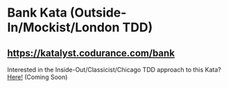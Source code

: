 # Bank Kata (Outside-In/Mockist/London TDD)
## https://katalyst.codurance.com/bank

Interested in the Inside-Out/Classicist/Chicago TDD approach to this Kata?
[Here!](https://www.google.com) (Coming Soon)
